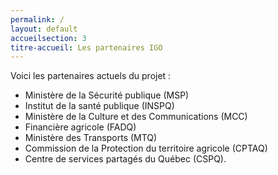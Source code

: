 ```yaml
---
permalink: /
layout: default
accueilsection: 3
titre-accueil: Les partenaires IGO
---
```


Voici les partenaires actuels du projet :   

- Ministère de la Sécurité publique (MSP) 
- Institut de la santé publique (INSPQ)
- Ministère de la Culture et des Communications (MCC)
- Financière agricole (FADQ)
- Ministère des Transports (MTQ) 
- Commission de la Protection du territoire agricole (CPTAQ)
- Centre de services partagés du Québec (CSPQ).
